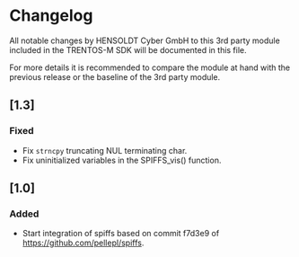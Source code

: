 # Changelog

All notable changes by HENSOLDT Cyber GmbH to this 3rd party module included in
the TRENTOS-M SDK will be documented in this file.

For more details it is recommended to compare the module at hand with the
previous release or the baseline of the 3rd party module.

## [1.3]

### Fixed

- Fix `strncpy` truncating NUL terminating char.
- Fix uninitialized variables in the SPIFFS_vis() function.

## [1.0]

### Added

- Start integration of spiffs based on commit f7d3e9 of
  <https://github.com/pellepl/spiffs>.
